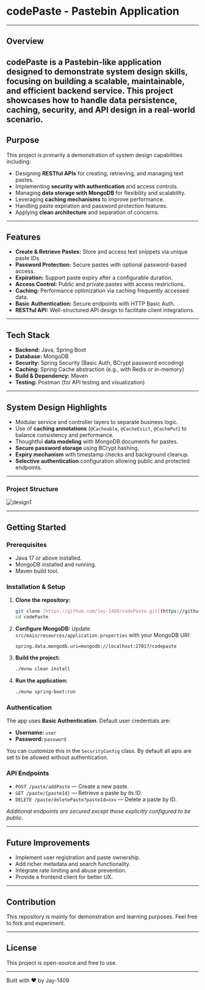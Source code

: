 # codePaste - Pastebin Application

---

## Overview

codePaste is a Pastebin-like application designed to demonstrate **system design skills**, focusing on building a scalable, maintainable, and efficient backend service. This project showcases how to handle data persistence, caching, security, and API design in a real-world scenario.
---

## Purpose

This project is primarily a demonstration of system design capabilities including:

* Designing **RESTful APIs** for creating, retrieving, and managing text pastes.
* Implementing **security with authentication** and access controls.
* Managing **data storage with MongoDB** for flexibility and scalability.
* Leveraging **caching mechanisms** to improve performance.
* Handling paste expiration and password protection features.
* Applying **clean architecture** and separation of concerns.

---

## Features

* **Create & Retrieve Pastes:** Store and access text snippets via unique paste IDs.
* **Password Protection:** Secure pastes with optional password-based access.
* **Expiration:** Support paste expiry after a configurable duration.
* **Access Control:** Public and private pastes with access restrictions.
* **Caching:** Performance optimization via caching frequently accessed data.
* **Basic Authentication:** Secure endpoints with HTTP Basic Auth.
* **RESTful API:** Well-structured API design to facilitate client integrations.

---

## Tech Stack

* **Backend:** Java, Spring Boot
* **Database:** MongoDB
* **Security:** Spring Security (Basic Auth, BCrypt password encoding)
* **Caching:** Spring Cache abstraction (e.g., with Redis or in-memory)
* **Build & Dependency:** Maven
* **Testing:** Postman (for API testing and visualization)

---

## System Design Highlights

* Modular service and controller layers to separate business logic.
* Use of **caching annotations** (`@Cacheable`, `@CacheEvict`, `@CachePut`) to balance consistency and performance.
* Thoughtful **data modeling** with MongoDB documents for pastes.
* **Secure password storage** using BCrypt hashing.
* **Expiry mechanism** with timestamp checks and background cleanup.
* **Selective authentication** configuration allowing public and protected endpoints.

---
### Project Structure
![design1](https://github.com/user-attachments/assets/ebd4599c-193a-4a65-879d-d7ca331749ce)

---
## Getting Started

### Prerequisites

* Java 17 or above installed.
* MongoDB installed and running.
* Maven build tool.

### Installation & Setup

1.  **Clone the repository:**
    ```bash
    git clone [https://github.com/Jay-1409/codePaste.git](https://github.com/Jay-1409/codePaste.git)
    cd codePaste
    ```
2.  **Configure MongoDB:**
    Update `src/main/resources/application.properties` with your MongoDB URI:
    ```properties
    spring.data.mongodb.uri=mongodb://localhost:27017/codepaste
    ```
3.  **Build the project:**
    ```bash
    ./mvnw clean install
    ```
4.  **Run the application:**
    ```bash
    ./mvnw spring-boot:run
    ```

### Authentication

The app uses **Basic Authentication**. Default user credentials are:

* **Username:** `user`
* **Password:** `password`

You can customize this in the `SecurityConfig` class.
By default all apis are set to be allowed without authentication.
### API Endpoints

* `POST /paste/addPaste` — Create a new paste.
* `GET /paste/{pasteId}` — Retrieve a paste by its ID.
* `DELETE /paste/deletePaste?pasteId=xxx` — Delete a paste by ID.

*Additional endpoints are secured except those explicitly configured to be public.*

---

## Future Improvements

* Implement user registration and paste ownership.
* Add richer metadata and search functionality.
* Integrate rate limiting and abuse prevention.
* Provide a frontend client for better UX.

---

## Contribution

This repository is mainly for demonstration and learning purposes. Feel free to fork and experiment.

---

## License

This project is open-source and free to use.

---

Built with ❤️ by Jay-1409
